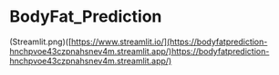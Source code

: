 # BodyFat_Prediction

(Streamlit.png)([https://www.streamlit.io/](https://bodyfatprediction-hnchpvoe43czpnahsnev4m.streamlit.app/)https://bodyfatprediction-hnchpvoe43czpnahsnev4m.streamlit.app/)
